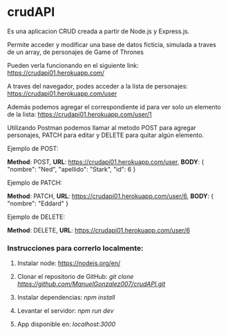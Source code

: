 # crudAPI 
Es una aplicacion CRUD creada a partir de Node.js y Express.js.

Permite acceder y modificar una base de datos ficticia, simulada a traves de un array, de personajes de Game of Thrones

Pueden verla funcionando en el siguiente link: https://crudapi01.herokuapp.com/

A traves del navegador, podes acceder a la lista de personajes: https://crudapi01.herokuapp.com/user

Además podemos agregar el correspondiente id para ver solo un elemento de la lista: https://crudapi01.herokuapp.com/user/1

Utilizando Postman podemos llamar al metodo POST para agregar personajes, PATCH para editar y DELETE para quitar algún elemento.

Ejemplo de POST:

**Method**: POST,
**URL**: https://crudapi01.herokuapp.com/user,
**BODY**: 
{
    "nombre": "Ned",
    "apellido": "Stark",
    "id": 6
}

Ejemplo de PATCH:

**Method**: PATCH,
**URL**: https://crudapi01.herokuapp.com/user/6,
**BODY**: 
{
    "nombre": "Eddard"
}

Ejemplo de DELETE:

**Method**: DELETE,
**URL**: https://crudapi01.herokuapp.com/user/6



### Instrucciones para correrlo localmente:

1. Instalar node: https://nodejs.org/en/

2. Clonar el repositorio de GitHub: *git clone https://github.com/ManuelGonzalez007/crudAPI.git*

3. Instalar dependencias: *npm install*

4. Levantar el servidor: *npm run dev*

5. App disponible en: *localhost:3000*


